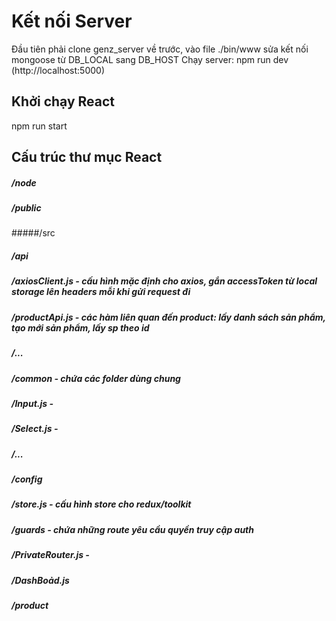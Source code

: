 # Kết nối Server
Đầu tiên phải clone genz_server về trước, vào file ./bin/www sửa kết nối mongoose từ DB_LOCAL sang DB_HOST
Chạy server: npm run dev (http://localhost:5000)
## Khởi chạy React
npm run start
## Cấu trúc thư mục React
##### /node
##### /public
#####/src
#####  /api
#####    /axiosClient.js - cấu hình mặc định cho axios, gắn accessToken từ local storage lên headers mỗi khi gửi request đi
#####    /productApi.js - các hàm liên quan đến product: lấy danh sách sản phẩm, tạo mới sản phẩm, lấy sp theo id
#####    /...
#####  /common - chứa các folder dùng chung
#####    /Input.js - 
#####    /Select.js - 
#####    /...
#####  /config
#####    /store.js - cấu hình store cho redux/toolkit
#####  /guards - chứa những route yêu cầu quyền truy cập auth
#####    /PrivateRouter.js - 
#####    /DashBoảd.js
#####  /product


